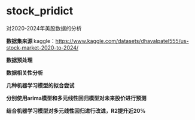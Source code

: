# stock_pridict
对2020-2024年美股数据的分析<br>

<strong> 数据集来源 </strong>
kaggle：https://www.kaggle.com/datasets/dhavalpatel555/us-stock-market-2020-to-2024/<br>


<strong> 数据预处理 </strong><br>

<strong> 数据相关性分析 </strong><br>

<strong> 几种机器学习模型的拟合尝试 </strong><br>

<strong> 分别使用arima模型和多元线性回归模型对未来股价进行预测 </strong><br>

<strong> 结合机器学习模型对多元线性回归进行改进，R2提升近20% </strong><br>

